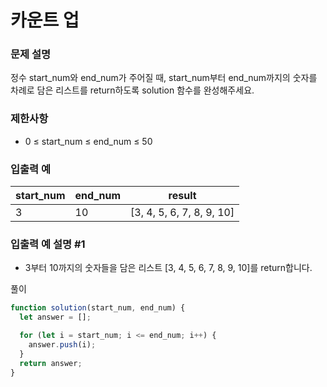 # 카운트 업

### 문제 설명

정수 start_num와 end_num가 주어질 때, start_num부터 end_num까지의 숫자를 차례로 담은 리스트를 return하도록 solution 함수를 완성해주세요.

### 제한사항

- 0 ≤ start_num ≤ end_num ≤ 50

### 입출력 예

| start_num | end_num | result                    |
| --------- | ------- | ------------------------- |
| 3         | 10      | [3, 4, 5, 6, 7, 8, 9, 10] |

### 입출력 예 설명 #1

- 3부터 10까지의 숫자들을 담은 리스트 [3, 4, 5, 6, 7, 8, 9, 10]를 return합니다.

풀이

```javascript
function solution(start_num, end_num) {
  let answer = [];

  for (let i = start_num; i <= end_num; i++) {
    answer.push(i);
  }
  return answer;
}
```
